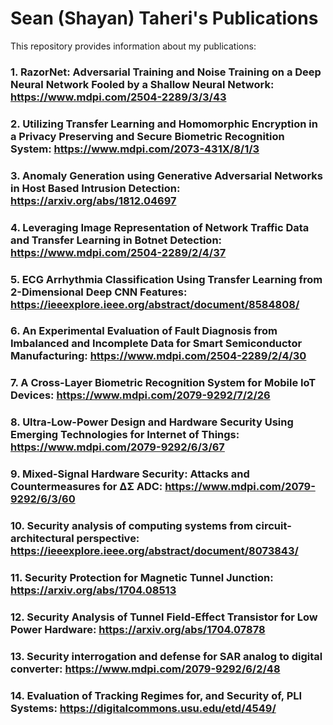 # Sean (Shayan) Taheri's Publications

This repository provides information about my publications:

### 1. RazorNet: Adversarial Training and Noise Training on a Deep Neural Network Fooled by a Shallow Neural Network: https://www.mdpi.com/2504-2289/3/3/43
### 2. Utilizing Transfer Learning and Homomorphic Encryption in a Privacy Preserving and Secure Biometric Recognition System: https://www.mdpi.com/2073-431X/8/1/3
### 3. Anomaly Generation using Generative Adversarial Networks in Host Based Intrusion Detection: https://arxiv.org/abs/1812.04697
### 4. Leveraging Image Representation of Network Traffic Data and Transfer Learning in Botnet Detection: https://www.mdpi.com/2504-2289/2/4/37
### 5. ECG Arrhythmia Classification Using Transfer Learning from 2-Dimensional Deep CNN Features: https://ieeexplore.ieee.org/abstract/document/8584808/
### 6. An Experimental Evaluation of Fault Diagnosis from Imbalanced and Incomplete Data for Smart Semiconductor Manufacturing: https://www.mdpi.com/2504-2289/2/4/30
### 7. A Cross-Layer Biometric Recognition System for Mobile IoT Devices: https://www.mdpi.com/2079-9292/7/2/26
### 8. Ultra-Low-Power Design and Hardware Security Using Emerging Technologies for Internet of Things: https://www.mdpi.com/2079-9292/6/3/67
### 9. Mixed-Signal Hardware Security: Attacks and Countermeasures for ΔΣ ADC: https://www.mdpi.com/2079-9292/6/3/60
### 10. Security analysis of computing systems from circuit-architectural perspective: https://ieeexplore.ieee.org/abstract/document/8073843/
### 11. Security Protection for Magnetic Tunnel Junction: https://arxiv.org/abs/1704.08513
### 12. Security Analysis of Tunnel Field-Effect Transistor for Low Power Hardware: https://arxiv.org/abs/1704.07878
### 13. Security interrogation and defense for SAR analog to digital converter: https://www.mdpi.com/2079-9292/6/2/48
### 14. Evaluation of Tracking Regimes for, and Security of, PLI Systems: https://digitalcommons.usu.edu/etd/4549/
